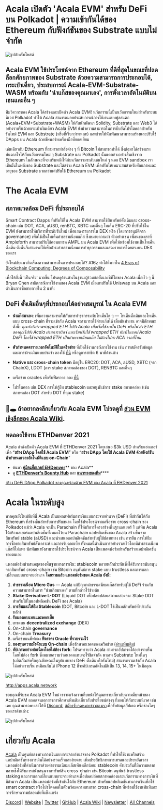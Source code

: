 # **Acala เปิดตัว 'Acala EVM' สำหรับ DeFi บน Polkadot | ความเข้ากันได้ของ Ethereum กับฟังก์ชันของ Substrate แบบไม่จำกัด**

![รูปสำหรับโพสต์](https://miro.medium.com/max/6000/1*FNYYia98MytjFEU1Dtuzqw.png)

## Acala EVM ใช้ประโยชน์จาก Ethereum ที่ดีที่สุดในขณะที่ปลดล็อกศักยภาพของ Substrate ด้วยความสามารถการประกอบได้, กระเป๋าเดี่ยว, ประสบการณ์ Acala-EVM-Substrate-WASM พร้อมกับ 'นำแก๊สของคุณมาเอง', การตั้งเวลาอัตโนมัติบนเชนและอื่น ๆ

ทีมวิศวกรของ Acala ได้สร้างและเปิดตัว Acala EVM! นวัตกรรมนี้เป็นนวัตกรรมใหม่สำหรับระบบนิเวศ Polkadot ทำให้ Acala สามารถมอบประสบการณ์การใช้งานแบบฟูลสแตก (Acala+EVM+Substrate+WASM) ให้กับนักพัฒนา Solidity, Substrate และ Web3 ได้อย่างราบรื่นด้วยกระเป๋าเงินเดียว Acala EVM ยังนำความสามารถในการบีบอัดโปรโตคอลสำหรับรันไทม์ EVM และ Substrate (หรือที่เรียกว่าพาเลท) และช่วยให้นักพัฒนาสามารถสร้างและปรับใช้ DApps บน Acala ด้วยซัพพอร์ทเครื่องมือที่ยอดเยี่ยม

เช่นเดียวกับ Ethereum ที่สามารถทำสิ่งต่าง ๆ ที่ Bitcoin ไม่สามารถทำได้ ซึ่งต่อมาได้สร้างแรงบันดาลใจให้กับนวัตกรรมใหม่ ๆ Substrate และ Polkadot นั้นแตกต่างอย่างสิ้นเชิงจาก Ethereum ในลักษณะที่จะเสริมพลังให้กับนวัตกรรมระดับเชนใหม่ ๆ นอก EVM sandbox เราเชื่อมั่นในพลังของ Substrate และได้สร้าง Acala EVM เพื่อปรับให้เหมาะสมสำหรับศักยภาพและอายุของ Substrate มากกว่าแค่ปรับใช้ Ethereum บน Polkadot

# **The Acala EVM**

## **สภาพแวดล้อม DeFi ที่ประกอบได้**

Smart Contract Dapps ที่ปรับใช้ใน Acala EVM สามารถใช้สินทรัพย์ดั้งเดิมและ cross-chain เช่น DOT, ACA, aUSD, renBTC, XBTC และอื่นๆ โทเค็น ERC-20 ที่ปรับใช้ใน EVM ยังสามารถให้บริการที่ระดับรันไทม์ เพื่อแสดงรายการใน DEX หรือ (โดยการอนุมัติจาก governance) เพื่อใช้เป็นโทเค็นค่าธรรมเนียมแก๊ส ซึ่งหมายความว่า ตัวอย่างเช่น เพื่อนของเราที่ Ampleforth สามารถปรับใช้คอนแทรค AMPL บน Acala EVM เพื่อให้พร้อมใช้งานเป็นโทเค็นดั้งเดิม ดังนั้นจึงสามารถใช้เพื่อชำระค่าธรรมเนียมการทำธุรกรรมและแสดงรายการโดยตรงบน DEX ของเรา

ยังใหม่กับแนวคิดเรื่องความสามารถในการประกอบได้? A16z ทำได้ดีมากใน [4 Eras of Blockchain Computing: Degrees of Composability](https://a16z.com/2018/12/16/4-eras-of-blockchain-computing-degrees-of-composability/#:~:text=A%20platform%20is%20composable%20if,more%20rapid%20and%20compounding%20innovation.)

เพื่อให้สิ่งนี้ 'เป็นจริง' มากขึ้น โปรดดูด้านล่างในฐานะผู้ร่วมก่อตั้งและซีทีโอของ Acala เมื่อเร็ว ๆ นี้ Bryan Chen สาธิตกรณีการใช้งานของ Acala EVM เมื่อเขาปรับใช้ Uniswap บน Acala และดำเนินการซื้อขายภายใน 2 นาที:

## **DeFi ดั้งเดิมอื่นๆที่ประกอบได้อย่างสมบูรณ์ ใน Acala EVM**

- **นำแก๊สมาเอง**: เพิ่มความสามารถให้กับการทำธุรกรรมกับโทเค็นใด ๆ — โทเค็นดั้งเดิมและโทเค็นแบบ cross-chain ที่รวมเข้ากับ Acala จะสามารถใช้จ่ายแก๊สได้ เมื่อมันทำงาน อาจมีลักษณะดังนี้: _คุณกำลังส่ง wrapped ETH ไปยัง Acala เพื่อเริ่มใช้งานใน DeFi หรือไม่ ส่ง ETH ของคุณไปยัง Acala ผ่านการบริดจ์ และเริ่มปรับใช้ wrapped ETH ทันทีในแอป Acala DeFi โดยใช้ wrapped ETH เป็นค่าธรรมเนียมแก๊ส ไม่ต้องไปหา ACA จากที่ไหน_
- **ตัวกำหนดตารางเวลาอัตโนมัติในเครือข่าย** ที่เปิดใช้งานกรณีการใช้งาน เช่น การสมัครรับข้อมูลและการชำระเงินแบบประจำ ลองใช้ [ที่นี่](https://wiki.acala.network/build/development-guide/smart-contracts/advanced/use-on-chain-scheduler) หรือดูการสาธิต 6 นาทีด้านล่าง

- **Native และ cross-chain token** มีอยู่ใน ERC20: DOT, ACA, aUSD, XBTC (จาก ChainX), LDOT (การ stake สภาพคล่องของ DOT), RENBTC และอื่นๆ
- เครือข่าย oracles เพื่อรับฟีดราคา ลอง [ที่นี่](https://wiki.acala.network/build/development-guide/smart-contracts/advanced/use-oracle-feeds)
- โปรโตคอล เช่น DEX การให้กู้ยืม stablecoin และอนุพันธ์การ stake สภาพคล่อง (เช่น สภาพคล่อง DOT สำหรับ DOT ที่คุณ stake)

## **🐰🕳 ถ้าอยากลงลึกเกี่ยวกับ Acala EVM โปรดดูที่** [**ส่วน EVM เชิงลึกของ Acala Wiki**](https://wiki.acala.network/learn/basics/acala-evm/acala-evm-composable-defi-stack)**.**

## ทดลองใช้งาน ETHDenver 2021

Acala กำลังเปิดตัว Acala EVM ที่ ETHDenver 2021 โดยเสนอ $3k USD สำหรับแฮกเกอร์เพื่อ “**สร้าง DApp โดยใช้ Acala EVM**” หรือ “**สร้าง DApp โดยใช้ Acala EVM ด้วยฟังก์ชันตัวกำหนดเวลาอัตโนมัติแบบ on-Chain**”

- ค้นหา [**คู่มือแฮ็กเกอร์ EHDenver**](https://wiki.acala.network/general/contribution-rewards/ethdenver-hacker)** ของ Acala**
- ดู [**ETHDenver's Bounty Hub**](https://www.ethdenver.com/post/acala) และ [**แนวทางของทีม**](https://www.ethdenver.com/judging)****

[สร้าง DeFi DApp Polkadot ของคุณพร้อมด้วย EVM ของ Acala ที่ EHDenver 2021](https://medium.com/acalanetwork/make-your-defi-dapp-polkadot-ready-with-acalas-evm-at-ethdenver-2021-b542090f6af1)

# **Acala ในระดับสูง**

หากคุณยังใหม่กับที่นี่ Acala เป็นแพลตฟอร์มการเงินแบบกระจายอำนาจ (DeFi) ที่เข้ากันได้กับ Ethereum ที่สร้างขึ้นสำหรับการปรับขนาด โดยใช้ประโยชน์จากเครือข่าย cross-chain ของ Polkadot แม้ว่า Acala จะเป็น Parachain ที่ให้บริการโครงสร้างพื้นฐานเลเยอร์ 1 แต่ทีม Acala ได้สร้างเลเยอร์แอปพลิเคชันทั้งหมดไว้บน Parachain แอปพลิเคชันของ Acala สร้างขึ้นจากสินทรัพย์ stable (aUSD) และนำเสนอแอปพลิเคชันสำหรับผู้ใช้ปลายทาง เช่น การยืม การให้ยืม การซื้อขายสินทรัพย์สังเคราะห์ และการรับดอกเบี้ย ทั้งหมดนี้ดำเนินการอย่างรวดเร็วโดยมีค่าธรรมเนียมแก๊สที่ไม่แพง นักพัฒนายังสามารถใช้ประโยชน์จาก Acala เป็นแพลตฟอร์มสำหรับสร้างแอปพลิเคชันของตนเอง

แพลตฟอร์มนำเสนอชุดของพื้นฐานทางการเงิน: stablecoin หลายหลักประกันซึ่งได้รับการสนับสนุนจากสินทรัพย์ cross-chain เช่น Bitcoin อนุพันธ์การ stake แบบ trustless และการแลกเปลี่ยนแบบกระจายอำนาจ **โดยรวมแล้ว แพลตฟอร์มของ Acala ยังมี:**

1.  **ค่าธรรมเนียม Micro Gas** — Acala แก้ปัญหาค่าธรรมเนียมแก๊สสำหรับผู้ใช้ DeFi ร่วมกับความสามารถในการ "นำแก๊สมาเอง" ตามที่กล่าวไว้ข้างต้น
2.  **Stake Derivative L-DOT** (Liquid DOT เพื่อปลดปล่อยสภาพคล่องจาก Stake DOT สำหรับใช้ในแอปพลิเคชัน DeFi ของ Acala)
3.  **การยืมและให้ยืม Stablecoin** (DOT, Bitcoin และ L-DOT ใช้เป็นหลักทรัพย์ค้ำประกันหลัก)
4.  **รับผลตอบแทนและดอกเบี้ย**
5.  เทรดบน **decentralized exchange** (DEX)
6.  On-chain **governance**
7.  On-chain **Treasury**
8.  เครือข่ายเนทีฟของ **ฟีดราคา Oracle ที่รวบรวมไว้**
9.  **กองทุนความมั่งคั่งแบบ On-chain** เพื่อรักษาอนาคตของเครือข่าย ([อ่านเพิ่มเติม](https://medium.com/acalanetwork/building-a-decentralized-sovereign-wealth-fund-6a5a0ae995b1))
10. **อัปเกรดอย่างต่อเนื่องโดยไม่ต้อง fork**: โปรดทราบว่า Acala สามารถอัปเกรดได้อย่างราบรื่นโดยไม่ต้อง fork ซึ่งหมายความว่าอนาคตแทบจะไร้ขีดจำกัด พาเลท Substrate ใหม่ใดๆ (ผลิตภัณฑ์หรือคุณลักษณะในรูปแบบของ DeFi ดั้งเดิมหรือรันไทม์) สามารถรวมเข้ากับ Acala ได้อย่างราบรื่น เหมือนกับได้ iPhone 12 ที่จะอัปเกรดอัตโนมัติเป็น 13, 14, 15+ ในมือคุณ

![รูปสำหรับโพสต์](https://miro.medium.com/max/3200/0*iHVQdZllz1MxLwuy)

http://apps.acala.network

ขอบคุณที่รับชม Acala EVM ใหม่ เราจะแจ้งความคืบหน้าให้คุณทราบเกี่ยวกับความคืบหน้าของ Acala EVM ตลอดจนเอกสารการศึกษาเพิ่มเติมเกี่ยวกับประโยชน์ต่างๆ ที่มอบให้กับระบบนิเวศ เช่นเคย คุณสามารถพบเราได้ที่ [Discord](https://discord.gg/vdbFVCH), [สมัครรับจดหมายข่าวของเรา](https://share.hsforms.com/1X9RxkXk-R62I0VNbATaDXw4h8qc)เพื่อรับข้อมูลอัปเดต หรือช่องใดๆ ของเราด้านล่าง:

![รูปสำหรับโพสต์](https://miro.medium.com/max/2402/0*BvF8sTfeQd4Sc71D.png)

# **เกี่ยวกับ Acala**

[Acala](http://acala.network/) เป็นศูนย์กลางทางการเงินแบบกระจายอำนาจของ Polkadot ที่ทำให้ใช้งานหรือสร้างแอปพลิเคชันทางการเงินได้อย่างรวดเร็วและง่ายดาย เพิ่มประสิทธิภาพการเทรดและประหยัดเวลา แพลตฟอร์มที่ดำเนินการด้วยค่าธรรมเนียมแก๊สเพียงเล็กน้อย: stablecoin ค้ำประกันที่มีความหลากหลายซึ่งได้รับการสนับสนุนจากทรัพย์สิน cross-chain เช่น Bitcoin อนุพันธ์ trustless staking และการแลกเปลี่ยนแบบกระจายอำนาจเพื่อปลดปล่อยสภาพคล่องและนวัตกรรมทางการเงินที่มีอำนาจ Acala เป็นแพลตฟอร์มที่เข้ากันได้กับ Ethereum สำหรับแอปพลิเคชันทางการเงินเพื่อใช้ smart contract หรือโปรโตคอลในตัวพร้อมความสามารถ cross-chain ที่พร้อมใช้งานทันทีและการรักษาความปลอดภัยที่แข็งแกร่ง

[Discord](https://discord.gg/vdbFVCH) | [Website](https://acala.network/) | [Twitter](https://twitter.com/AcalaNetwork) | [GitHub](https://github.com/AcalaNetwork/Acala) | [Acala Wiki](https://github.com/AcalaNetwork/Acala/wiki) | [Newsletter](https://share.hsforms.com/1X9RxkXk-R62I0VNbATaDXw4h8qc) | [All Channels](https://linktr.ee/acalanetwork)
